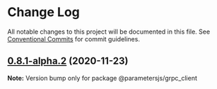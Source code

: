 # Change Log

All notable changes to this project will be documented in this file.
See [Conventional Commits](https://conventionalcommits.org) for commit guidelines.

## [0.8.1-alpha.2](https://github.com/adaltas/node-parameters/compare/v0.8.1-alpha.1...v0.8.1-alpha.2) (2020-11-23)

**Note:** Version bump only for package @parametersjs/grpc_client
